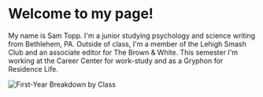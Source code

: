 # Welcome to my page!
My name is Sam Topp. I'm a junior studying psychology and science writing from Bethlehem, PA. Outside of class, I'm a member of the Lehigh Smash Club and an associate editor for The Brown & White.
This semester I'm working at the Career Center for work-study and as a Gryphon for Residence Life.

![First-Year Breakdown by Class](https://github.com/samtopp/samtopp.github.io/blob/master/Sam%20Github%20Infographic.png?raw=true)
